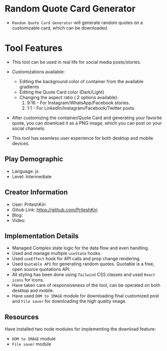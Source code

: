 # Random Quote Card Generator

- `Random Quote Card Generator` will generate random quotes on a customizable card, which can be downloaded.


# Tool Features

- This tool can be used in real life for social media posts/stories.

- Customizations available:

  - Editing the background color of container from the available gradients
  - Editing the Quote Card color (Dark/Light)
  - Changing the aspect ratio ( 2 options available):
    1. 9:16 - For Instagram/WhatsApp/Facebook stories.
    2. 1:1 - For LinkedIn/Instagram/Facebook/Twitter posts.

- After customizing the container/Quote Card and generating your favorite quote, you can download it
  as a PNG image, which you can post on your social channels.

- This tool has seamless user experience for both desktop and mobile devices.

## Play Demographic

- Language: js
- Level: Intermediate

## Creator Information

- User: PriteshKiri
- Gihub Link: https://github.com/PriteshKiri
- Blog:
- Video:

## Implementation Details

- Managed Complex state logic for the data flow and even handling.
- Used and manage multiple `useState` hooks.
- Used `useEffect` hook for API calls and prop change rendering.
- Used `Quotable API` for generating random quotes. Quotable is a free, open source quotations API.
- All styling has been done using `Tailwind` CSS classes and used `React icons` for icons.
- Have taken care of responsiveness of the tool, can be operated on both desktop and mobile.
- Have used `DOM to IMAGE` module for downloading final customized post and `File saver` for downloading the high quality image.

## Resources

Have installed two node modules for implementing the download feature:
 - `DOM to IMAGE` module 
 - `File saver` module 
